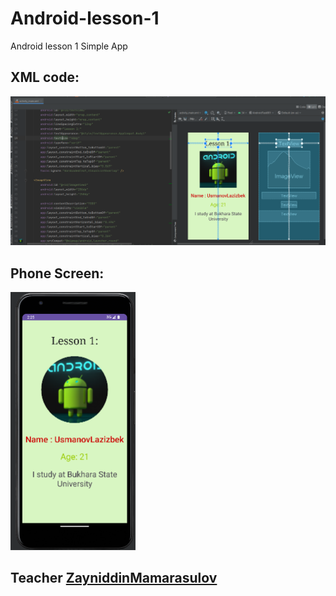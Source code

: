 # Android-lesson-1
Android lesson 1 Simple App
## XML code:
  <img src="images/Screenshot 2023-07-25 144057.png" alt="isolated" width="800"/>

## Phone Screen:
<img src="images/Screenshot 2023-07-25 142601.png" alt="isolated" width="200"/>

## Teacher <a href="http://github.com/zayniddinmamarasulov">ZayniddinMamarasulov</a>
